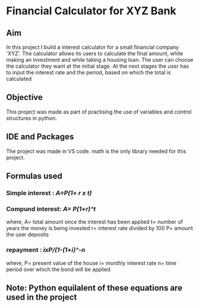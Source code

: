 # Financial Calculator for XYZ Bank
## Aim
In this project I build a interest calculator for a small financial company 'XYZ'. The calculator allows its users to calculate the final amount, while making an investment and while taking a housing loan.  The user can choose the calculator they want at the initial stage. At the next stages the user has to input the interest rate and the period, based on which the total is calculated

## Objective
This project was made as part of practising the use of variables and control structures in python.

## IDE and Packages
The project was made in VS code. math is the only library needed for this project.

## Formulas used
### Simple interest : *A=P(1+ r x t)*
### Compund interest: *A= P(1+r)^t*
where, 
A= total amount once the interest has been applied
t= number of years the money is being invested
r= interest rate divided by 100
P= amount the user deposits


### repayment : *ixP/(1-(1+i)^-n*
where,
P= present value of the house
i= monthly interest rate
n= time period over which the bond will be applied

## Note: Python equilalent of these equations are used in the project
